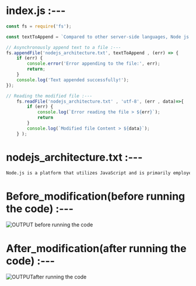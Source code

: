 # index.js :---
```index.js
const fs = require('fs');

const textToAppend = `Compared to other server-side languages, Node js has distinct advantages. Its asynchronous model and non-blocking I/O operation improve the scalability and performance of web applications built on other frameworks. Node js can easily handle multiple client requests without requiring multiple threads, consuming less memory and resources. Additionally, it is highly scalable and provides high performance. Node js is also flexible with multiple frameworks and makes the development process easier.` 

// Asynchronously append text to a file :---
fs.appendFile('nodejs_architecture.txt', textToAppend , (err) => {
    if (err) {
        console.error('Error appending to the file:', err);
        return;
    }
    console.log('Text appended successfully!');
});

// Reading the modified file :---
    fs.readFile('nodejs_architecture.txt' , 'utf-8', (err , data)=>{
        if (err) {
            console.log(`Error reading the file > ${err}`);
            return
        }
        console.log(`Modified file Content > ${data}`);
    } );

```

# nodejs_architecture.txt :---
```nodejs_architecture.txt
Node.js is a platform that utilizes JavaScript and is primarily employed for developing web applications that are highly focused o n input/output operations, including but not limited to chat applications and multimedia streaming websites. The platform is const ructed using Google Chrome's V8 JavaScript engine. A web application is a type of software that executes on a server and is displa yed by a client's browser that obtains all the application's resources over the internet.Compared to other server-side languages, Node js has distinct advantages. Its asynchronous model and non-blocking I/O operation improve the scalability and performance of web applications built on other frameworks. Node js can easily handle multiple client requests without requiring multiple threads, consuming less memory and resources. Additionally, it is highly scalable and provides high performance. Node js is also flexible with multiple frameworks and makes the development process easier.
```


# Before_modification(before running the code) :---
<img src="Assigment_4_before_modification.png" alt="OUTPUT before running the code" title="Assigment_4_before_modification.png">

# After_modification(after running the code) :---
<img src="Assigment_4_after_modification.png" alt="OUTPUTafter running the code" title="Assigment_4_after_modification.png">
